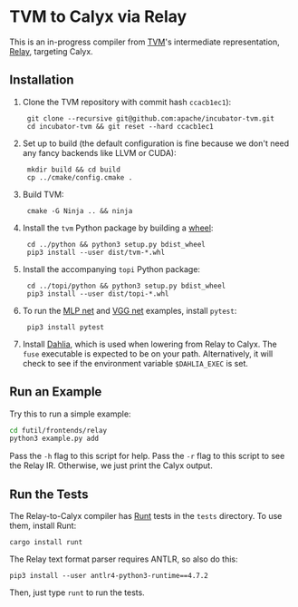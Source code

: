 TVM to Calyx via Relay
======================

This is an in-progress compiler from [TVM][]'s intermediate representation, [Relay][], targeting Calyx.


Installation
------------

1. Clone the TVM repository with commit hash `ccacb1ec1`):

        git clone --recursive git@github.com:apache/incubator-tvm.git
        cd incubator-tvm && git reset --hard ccacb1ec1

2. Set up to build (the default configuration is fine because we don't need any fancy backends like LLVM or CUDA):

        mkdir build && cd build
        cp ../cmake/config.cmake .

4. Build TVM:

        cmake -G Ninja .. && ninja

5. Install the `tvm` Python package by building a [wheel][]:

        cd ../python && python3 setup.py bdist_wheel
        pip3 install --user dist/tvm-*.whl

6. Install the accompanying `topi` Python package:

        cd ../topi/python && python3 setup.py bdist_wheel
        pip3 install --user dist/topi-*.whl

7. To run the [MLP net][] and [VGG net][] examples, install `pytest`:
        
        pip3 install pytest

8. Install [Dahlia][], which is used when lowering from Relay to Calyx.
The `fuse` executable is expected to be on your path. Alternatively, it will check to see if the environment variable `$DAHLIA_EXEC` is set. 

Run an Example
--------------

Try this to run a simple example:
```bash
cd futil/frontends/relay
python3 example.py add
```     
Pass the `-h` flag to this script for help.
Pass the `-r` flag to this script to see the Relay IR. Otherwise, we just print the Calyx output. 


Run the Tests
-------------

The Relay-to-Calyx compiler has [Runt][] tests in the `tests` directory.
To use them, install Runt:

    cargo install runt

The Relay text format parser requires ANTLR, so also do this:

    pip3 install --user antlr4-python3-runtime==4.7.2

Then, just type `runt` to run the tests.

[vgg net]: https://github.com/apache/incubator-tvm/blob/main/python/tvm/relay/testing/vgg.py 
[mlp net]: https://github.com/apache/incubator-tvm/blob/main/python/tvm/relay/testing/mlp.py
[dahlia]: https://github.com/cucapra/dahlia#set-it-up
[tvm]: https://tvm.apache.org
[tvm-install]: https://tvm.apache.org/docs/install/from_source.html#developers-get-source-from-github
[relay]: https://tvm.apache.org/docs/api/python/relay/index.html
[wheel]: https://packaging.python.org/guides/distributing-packages-using-setuptools/#wheels
[runt]: https://github.com/rachitnigam/runt
